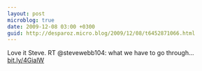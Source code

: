 ```yaml
---
layout: post
microblog: true
date: 2009-12-08 03:00 +0300
guid: http://desparoz.micro.blog/2009/12/08/t6452871066.html
---
```

Love it Steve. RT @stevewebb104: what we have to go through... [bit.ly/4GialW](http://bit.ly/4GialW)

